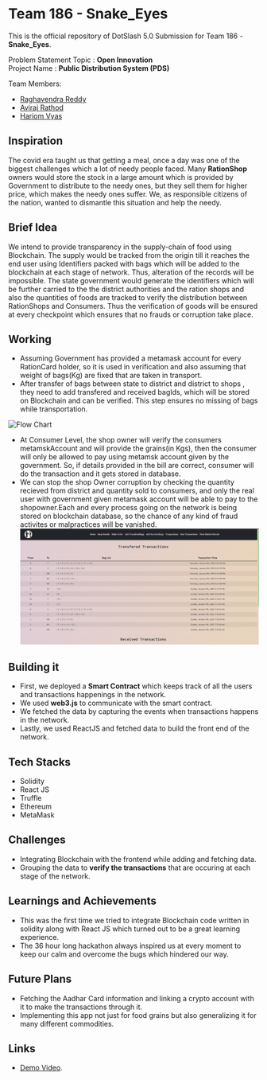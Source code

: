 # Team 186 - Snake_Eyes

This is the official repository of DotSlash 5.0 Submission for Team 186 - **Snake_Eyes**.

Problem Statement Topic : **Open Innovation**
<br>
Project Name  : **Public Distribution System (PDS)**

Team Members:

- [Raghavendra Reddy](https://github.com/PRR184)
- [Aviraj Rathod](https://github.com/aviraj1703)
- [Hariom Vyas](https://github.com/Hariom1509)


## Inspiration

The covid era taught us that getting a meal, once a day was one of the biggest challenges which a lot of needy people faced. Many **RationShop** owners would store the stock in a large amount which is provided by Government to distribute to the needy ones, but they sell them for higher price, which makes the needy ones suffer. We, as responsible citizens of the nation, wanted to dismantle this situation and help the needy.

## Brief Idea

We intend to provide transparency in the supply-chain of food using Blockchain. The supply would be tracked from the origin till it reaches the end user using Identifiers packed with bags which will be added to the blockchain at each stage of network. Thus, alteration of the records will be impossible. The state government would generate the identifiers which will be further carried to the the district authorities and the ration shops and also the quantities of foods are tracked to verify the distribution between RationShops and Consumers. Thus the verification of goods will be ensured at every checkpoint which ensures that no frauds or corruption take place.

## Working

- Assuming Government has provided a metamask account for every RationCard holder, so it is used in verification and also assuming that weight of bags(Kg) are fixed that are taken in transport.
- After transfer of bags between state to district and district to shops , they need to add transfered and received bagIds, which will be stored on Blockchain and can be verified. This step ensures no missing of bags while transportation.

![Flow Chart](https://github.com/aviraj1703/Team186-pds/blob/readme/img.png)

- At Consumer Level, the shop owner will verify the consumers metamskAccount and will provide the grains(in Kgs), then the consumer will only be allowed to pay using metamsk account given by the government. So, if details provided in the bill are correct, consumer will do the transaction and it gets stored in database.
- We can stop the shop Owner corruption by checking the quantity recieved from district and quantity sold to consumers, and only the real user with government given metamask account will be able to pay to the shopowner.Each and every process going on the network is being stored on blockchain database, so the chance of any kind of fraud activites or malpractices will be vanished.
![Transaction](https://github.com/PRR184/Team186-pds/blob/main/transac.png)


## Building it
- First, we deployed a **Smart Contract** which keeps track of all the users and transactions happenings in the network.
- We used **web3.js** to communicate with the smart contract.
- We fetched the data by capturing the events when transactions happens in the network.
- Lastly, we used ReactJS and fetched data to build the front end of the network.


## Tech Stacks

- Solidity
- React JS
- Truffle
- Ethereum
- MetaMask


## Challenges
- Integrating Blockchain with the frontend while adding and fetching data.
- Grouping the data to **verify the transactions** that are occuring at each stage of the network.

## Learnings and Achievements
- This was the first time we tried to integrate Blockchain code written in solidity along with React JS which turned out to be a great learning experience.
- The 36 hour long hackathon always inspired us at every moment to keep our calm and overcome the bugs which hindered our way.

## Future Plans

- Fetching the Aadhar Card information and linking a crypto account with it to make the transactions through it.
- Implementing this app not just for food grains but also generalizing it for many different commodities.

## Links
- [Demo Video](https://youtu.be/EIseC_4NrEk).


